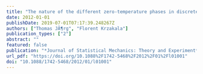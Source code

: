 ```yaml
---
title: "The nature of the different zero-temperature phases in discrete two-dimensional spin glasses: entropy, universality, chaos and cascades in the renormalization group flow"
date: 2012-01-01
publishDate: 2019-07-01T07:17:39.248267Z
authors: ["Thomas JÃ¶rg", "Florent Krzakala"]
publication_types: ["2"]
abstract: ""
featured: false
publication: "*Journal of Statistical Mechanics: Theory and Experiment*"
url_pdf: "https://doi.org/10.1088%2F1742-5468%2F2012%2F01%2Fl01001"
doi: "10.1088/1742-5468/2012/01/l01001"
---
```



